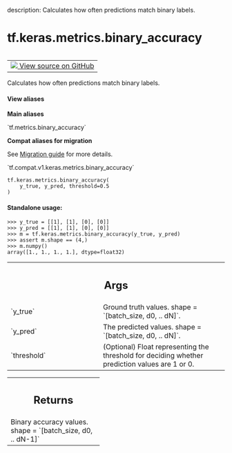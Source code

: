 description: Calculates how often predictions match binary labels.

<div itemscope itemtype="http://developers.google.com/ReferenceObject">
<meta itemprop="name" content="tf.keras.metrics.binary_accuracy" />
<meta itemprop="path" content="Stable" />
</div>

# tf.keras.metrics.binary_accuracy

<!-- Insert buttons and diff -->

<table class="tfo-notebook-buttons tfo-api nocontent" align="left">
<td>
  <a target="_blank" href="https://github.com/keras-team/keras/tree/v2.7.0/keras/metrics.py#L3514-L3539">
    <img src="https://www.tensorflow.org/images/GitHub-Mark-32px.png" />
    View source on GitHub
  </a>
</td>
</table>



Calculates how often predictions match binary labels.

<section class="expandable">
  <h4 class="showalways">View aliases</h4>
  <p>
<b>Main aliases</b>
<p>`tf.metrics.binary_accuracy`</p>

<b>Compat aliases for migration</b>
<p>See
<a href="https://www.tensorflow.org/guide/migrate">Migration guide</a> for
more details.</p>
<p>`tf.compat.v1.keras.metrics.binary_accuracy`</p>
</p>
</section>

<pre class="devsite-click-to-copy prettyprint lang-py tfo-signature-link">
<code>tf.keras.metrics.binary_accuracy(
    y_true, y_pred, threshold=0.5
)
</code></pre>



<!-- Placeholder for "Used in" -->


#### Standalone usage:


```
>>> y_true = [[1], [1], [0], [0]]
>>> y_pred = [[1], [1], [0], [0]]
>>> m = tf.keras.metrics.binary_accuracy(y_true, y_pred)
>>> assert m.shape == (4,)
>>> m.numpy()
array([1., 1., 1., 1.], dtype=float32)
```

<!-- Tabular view -->
 <table class="responsive fixed orange">
<colgroup><col width="214px"><col></colgroup>
<tr><th colspan="2"><h2 class="add-link">Args</h2></th></tr>

<tr>
<td>
`y_true`
</td>
<td>
Ground truth values. shape = `[batch_size, d0, .. dN]`.
</td>
</tr><tr>
<td>
`y_pred`
</td>
<td>
The predicted values. shape = `[batch_size, d0, .. dN]`.
</td>
</tr><tr>
<td>
`threshold`
</td>
<td>
(Optional) Float representing the threshold for deciding whether
prediction values are 1 or 0.
</td>
</tr>
</table>



<!-- Tabular view -->
 <table class="responsive fixed orange">
<colgroup><col width="214px"><col></colgroup>
<tr><th colspan="2"><h2 class="add-link">Returns</h2></th></tr>
<tr class="alt">
<td colspan="2">
Binary accuracy values. shape = `[batch_size, d0, .. dN-1]`
</td>
</tr>

</table>

